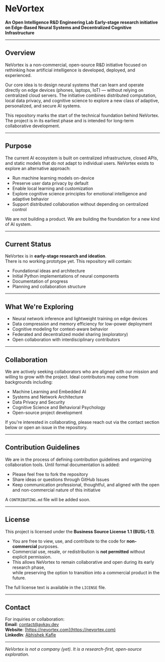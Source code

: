 # NeVortex
**An Open Intelligence R&amp;D Engineering Lab**
**Early-stage research initiative on Edge-Based Neural Systems and Decentralized Cognitive Infrastructure**  

---

## Overview

NeVortex is a non-commercial, open-source R&D initiative focused on rethinking how artificial intelligence is developed, deployed, and experienced.

Our core idea is to design neural systems that can learn and operate directly on edge devices (phones, laptops, IoT) — without relying on centralized cloud servers. The initiative combines distributed computation, local data privacy, and cognitive science to explore a new class of adaptive, personalized, and secure AI systems.

This repository marks the start of the technical foundation behind NeVortex. The project is in its earliest phase and is intended for long-term collaborative development.

---

## Purpose

The current AI ecosystem is built on centralized infrastructure, closed APIs, and static models that do not adapt to individual users. NeVortex exists to explore an alternative approach:

- Run machine learning models on-device  
- Preserve user data privacy by default  
- Enable local learning and customization  
- Explore cognitive science principles for emotional intelligence and adaptive behavior  
- Support distributed collaboration without depending on centralized control

We are not building a product. We are building the foundation for a new kind of AI system.

---

## Current Status

NeVortex is in **early-stage research and ideation**.  
There is no working prototype yet. This repository will contain:

- Foundational ideas and architecture  
- Initial Python implementations of neural components  
- Documentation of progress  
- Planning and collaboration structure

---

## What We're Exploring

- Neural network inference and lightweight training on edge devices  
- Data compression and memory efficiency for low-power deployment  
- Cognitive modeling for context-aware behavior  
- Federated and decentralized model sharing (exploratory)  
- Open collaboration with interdisciplinary contributors

---

## Collaboration

We are actively seeking collaborators who are aligned with our mission and willing to grow with the project. Ideal contributors may come from backgrounds including:

- Machine Learning and Embedded AI  
- Systems and Network Architecture  
- Data Privacy and Security  
- Cognitive Science and Behavioral Psychology  
- Open-source project development

If you're interested in collaborating, please reach out via the contact section below or open an issue in the repository.

---

## Contribution Guidelines

We are in the process of defining contribution guidelines and organizing collaboration tools. Until formal documentation is added:

- Please feel free to fork the repository  
- Share ideas or questions through GitHub Issues  
- Keep communication professional, thoughtful, and aligned with the open and non-commercial nature of this initiative

A `CONTRIBUTING.md` file will be added soon.

---

## License

This project is licensed under the **Business Source License 1.1 (BUSL-1.1)**.

- You are free to view, use, and contribute to the code for **non-commercial** purposes.  
- Commercial use, resale, or redistribution is **not permitted** without explicit permission.  
- This allows NeVortex to remain collaborative and open during its early research phase,  
  while preserving the option to transition into a commercial product in the future.

The full license text is available in the `LICENSE` file.

---

## Contact

For inquiries or collaboration:  
**Email**: contact@aykay.dev  
**Website**: [https://nevortex.com](https://nevortex.com)  
**LinkedIn**: [Abhishek Kafle](https://www.linkedin.com/in/abhishekkafle)

---

*NeVortex is not a company (yet). It is a research-first, open-source exploration.*
